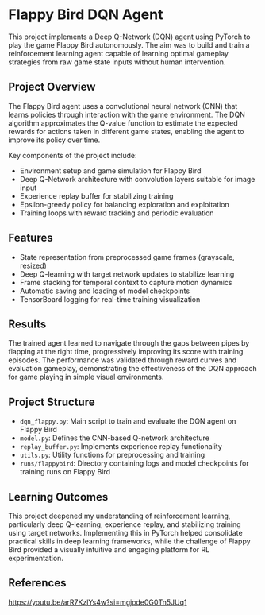 # Flappy Bird DQN Agent

This project implements a Deep Q-Network (DQN) agent using PyTorch to play the game Flappy Bird autonomously. The aim was to build and train a reinforcement learning agent capable of learning optimal gameplay strategies from raw game state inputs without human intervention.

## Project Overview

The Flappy Bird agent uses a convolutional neural network (CNN) that learns policies through interaction with the game environment. The DQN algorithm approximates the Q-value function to estimate the expected rewards for actions taken in different game states, enabling the agent to improve its policy over time.

Key components of the project include:
- Environment setup and game simulation for Flappy Bird
- Deep Q-Network architecture with convolution layers suitable for image input
- Experience replay buffer for stabilizing training
- Epsilon-greedy policy for balancing exploration and exploitation
- Training loops with reward tracking and periodic evaluation

## Features

- State representation from preprocessed game frames (grayscale, resized)
- Deep Q-learning with target network updates to stabilize learning
- Frame stacking for temporal context to capture motion dynamics
- Automatic saving and loading of model checkpoints
- TensorBoard logging for real-time training visualization

## Results

The trained agent learned to navigate through the gaps between pipes by flapping at the right time, progressively improving its score with training episodes. The performance was validated through reward curves and evaluation gameplay, demonstrating the effectiveness of the DQN approach for game playing in simple visual environments.

## Project Structure

- `dqn_flappy.py`: Main script to train and evaluate the DQN agent on Flappy Bird
- `model.py`: Defines the CNN-based Q-network architecture
- `replay_buffer.py`: Implements experience replay functionality
- `utils.py`: Utility functions for preprocessing and training
- `runs/flappybird`: Directory containing logs and model checkpoints for training runs on Flappy Bird

## Learning Outcomes

This project deepened my understanding of reinforcement learning, particularly deep Q-learning, experience replay, and stabilizing training using target networks. 
Implementing this in PyTorch helped consolidate practical skills in deep learning frameworks, while the challenge of Flappy Bird provided a visually intuitive and engaging platform for RL experimentation.

## References

https://youtu.be/arR7KzlYs4w?si=mgjode0G0Tn5JUq1
